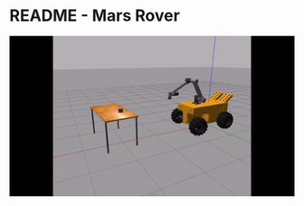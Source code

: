 # README - Mars Rover

![Gif](https://github.com/piyush-g0enka/Mars-Rover/blob/main/mars-rover-gif.gif)
